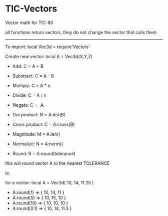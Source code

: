 # TIC-Vectors
Vector math for TIC-80

all functions return vectors, they do not change the vector that calls them

---

To import: local Vec3d = require'Vectors'

Create new vector: local A = Vec3d(X,Y,Z)

- Add: C = A + B
- Substract: C = A - B
- Multiply: C = A * n
- Divide: C = A / n
- Negate: C = -A

- Dot product: N = A:dot(B)
- Cross product: C = A:cross(B)
- Magnitude: M = A:len()
- Normalize: N = A:norm()

- Round: R = A:round(tolerance)  

this will round vector A to the nearest TOLERANCE

ie.

for a vector: local A = Vec3d( 10, 14, 11.25 )

- A:round(1) => { 10, 14, 11 }
- A:round(5) => { 10, 15, 10 }
- A:round(10) => { 10, 10, 10 }
- A:round(0.1) => { 10, 14, 11.3 }
